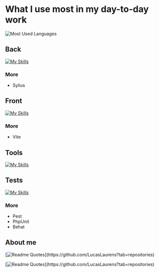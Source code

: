 # What I use most in my day-to-day work

![Most Used Languages](https://github-readme-stats.vercel.app/api/top-langs/?username=LucasLaurens&show_icons=true&theme=transparent&layout=compact)

## Back

[![My Skills](https://skillicons.dev/icons?i=php,laravel,symfony,docker,git,mysql,sqlite,go,redis)](https://skillicons.dev)

### More

- Sylius

## Front

[![My Skills](https://skillicons.dev/icons?i=js,ts,vue,nextjs,pinia,tailwind,sass)](https://skillicons.dev)

### More 

- Vite

## Tools

[![My Skills](https://skillicons.dev/icons?i=bash,github,githubactions,gitlab,postman,sentry)](https://skillicons.dev)

## Tests

[![My Skills](https://skillicons.dev/icons?i=cypress)](https://skillicons.dev)

### More

- Pest
- PhpUnit
- Behat

## About me

[![Readme Quotes](https://quotes-github-readme.vercel.app/api?type=horizontal&theme=dracula&quote=I%20am%20Lucas%20and%20I%20love%20to%20work%20on%20any%20development%20project.%20I%20like%20to%20discover%20new%20technologies%20and%20frameworks.%20I%20also%20like%20to%20think%20about%20different%20issues%20and%20solve%20them.)](https://github.com/LucasLaurens?tab=repositories)

[![Readme Quotes](https://quotes-github-readme.vercel.app/api?type=horizontal&theme=dracula&quote=What's%20more,%20I%20really%20like%20to%20think%20about%20how%20to%20structure%20things,%20like%20thinking%20about%20the%20database%20infrastructure%20or%20how%20to%20write%20my%20code%20cleanly%20using%20`SOLID`%20principles%20or%20`design%20patterns`.)](https://github.com/LucasLaurens?tab=repositories)
